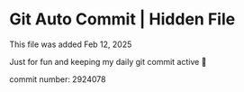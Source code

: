# Git Auto Commit | Hidden File

This file was added Feb 12, 2025

Just for fun and keeping my daily git commit active 🤪

commit number: 2924078
